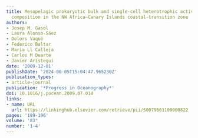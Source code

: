 ```yaml
---
title: Mesopelagic prokaryotic bulk and single-cell heterotrophic activity and community
  composition in the NW Africa–Canary Islands coastal-transition zone
authors:
- Josep M. Gasol
- Laura Alonso-Sáez
- Dolors Vaqué
- Federico Baltar
- Maria Ll Calleja
- Carlos M Duarte
- Javier Arístegui
date: '2009-12-01'
publishDate: '2024-08-05T15:04:47.965230Z'
publication_types:
- article-journal
publication: '*Progress in Oceanography*'
doi: 10.1016/j.pocean.2009.07.014
links:
- name: URL
  url: https://linkinghub.elsevier.com/retrieve/pii/S0079661109000822
pages: '189-196'
volume: '83'
number: '1-4'
---
```

